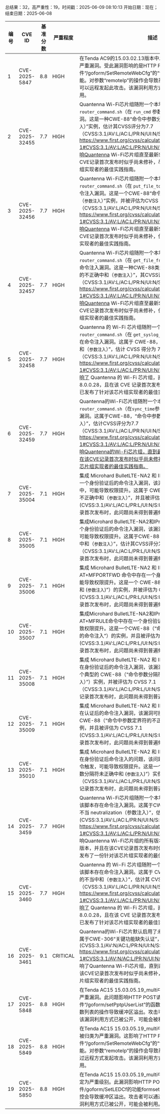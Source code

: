 总结果：32，高严重性：19，时间戳：2025-06-09 08:10:13
开始日期：现在；结束日期：2025-06-08

| 编号 | CVE ID | 基准分数 | 严重程度 | 描述 | 参考资料 |
|-----|--------|------------|----------|-------------|------------|
| 1 | CVE-2025-5847 | 8.8  | HIGH | 在Tenda AC9的15.03.02.13版本中发现了一个漏洞，并被归类为严重漏洞。受此漏洞影响的是HTTP POST请求处理组件中文件“/goform/SetRemoteWebCfg”的“formSetSafeWanWebMan”功能。对参数“remoteIp”的操作会导致基于栈的缓冲区溢出。攻击者可以远程发起此攻击。该漏洞利用方式已被公开披露，可能会被利用。 | [1]https://candle-throne-f75.notion.site/Tenda-AC9-formSetSafeWanWebMan-20adf0aa118580a29e80cef9109c947a<br>[2]https://vuldb.com/?ctiid.311593<br>[3]https://vuldb.com/?id.311593<br>[4]https://vuldb.com/?submit.591362<br>[5]https://www.tenda.com.cn/ |
| 2 | CVE-2025-32455 | 7.7  | HIGH | Quantenna Wi-Fi芯片组随附一个本地控制脚本 `router_command.sh`（在 `run_cmd` 参数中），该脚本存在命令注入漏洞。这是一种CWE-88“命令中参数分隔符的不正确消除（`参数注入`）”实例，估计其CVSS评分为7.7（CVSS:3.1/AV:L/AC:L/PR:N/UI:N/S:U/C:H/I:H/A:N），https://www.first.org/cvss/calculator/3-1#CVSS:3.1/AV:L/AC:L/PR:N/UI:N/S:U/C:H/I:H/A:N）。此问题影响Quantenna Wi-Fi芯片组直至最新SDK版本8.0.0.28，且在该CVE记录首次发布时似乎尚未修补，尽管供应商已发布针对该芯片组实现者的最佳实践指南。 | [1]https://community.onsemi.com/s/article/QCS-Quantenna-Wi-Fi-product-support-and-security-best-practices<br>[2]https://takeonme.org/cves/cve-2025-3460 |
| 3 | CVE-2025-32456 | 7.7  | HIGH | Quantenna Wi-Fi芯片组随附一个本地控制脚本 `router_command.sh`（在 `put_file_to_qtn` 参数中），该脚本存在命令注入漏洞。这是一个CWE-88“命令中参数定界符的不正确中和（`参数注入`）”实例，并被评估为CVSS 7.7（CVSS:3.1/AV:L/AC:L/PR:N/UI:N/S:U/C:H/I:H/A:N）。https://www.first.org/cvss/calculator/3-1#CVSS:3.1/AV:L/AC:L/PR:N/UI:N/S:U/C:H/I:H/A:N）。此问题影响Quantenna Wi-Fi芯片组直至最新SDK版本8.0.0.28，且在该CVE记录首次发布时似乎尚未修补，但供应商已发布针对该芯片组实现者的最佳实践指南。 | [1]https://community.onsemi.com/s/article/QCS-Quantenna-Wi-Fi-product-support-and-security-best-practices<br>[2]https://takeonme.org/cves/cve-2025-3460 |
| 4 | CVE-2025-32457 | 7.7  | HIGH | Quantenna Wi-Fi芯片组随附一个本地控制脚本 `router_command.sh`（在 `get_file_from_qtn` 参数中），该脚本存在命令注入漏洞。这是一种CWE-88类型的漏洞，“命令中参数定界符的不正确中和（`参数注入`）”，其CVSS评分为7.7（CVSS:3.1/AV:L/AC:L/PR:N/UI:N/S:U/C:H/I:H/A:N），https://www.first.org/cvss/calculator/3-1#CVSS:3.1/AV:L/AC:L/PR:N/UI:N/S:U/C:H/I:H/A:N）。此问题影响Quantenna Wi-Fi芯片组直至最新SDK版本8.0.0.28，且在该CVE记录首次发布时似乎尚未修补，但供应商已发布了针对该芯片组实现者的最佳实践指南。 | [1]https://community.onsemi.com/s/article/QCS-Quantenna-Wi-Fi-product-support-and-security-best-practices<br>[2]https://takeonme.org/cves/cve-2025-3460 |
| 5 | CVE-2025-32458 | 7.7  | HIGH | Quantenna 的 Wi-Fi 芯片组随附一个本地控制脚本 `router_command.sh`（在 `get_syslog_from_qtn` 参数中），该脚本存在命令注入漏洞。这属于 CWE-88，“命令中参数分隔符的不当中和（`参数注入`）”，估计 CVSS 得分为 7.7（CVSS:3.1/AV:L/AC:L/PR:N/UI:N/S:U/C:H/I:H/A:N），https://www.first.org/cvss/calculator/3-1#CVSS:3.1/AV:L/AC:L/PR:N/UI:N/S:U/C:H/I:H/A:N）。此问题影响了 Quantenna 的 Wi-Fi 芯片组，直至最新 SDK 版本 8.0.0.28，且在该 CVE 记录首次发布时似乎尚未修补，尽管供应商已发布了针对该芯片组实现者的最佳实践指南。 | [1]https://community.onsemi.com/s/article/QCS-Quantenna-Wi-Fi-product-support-and-security-best-practices<br>[2]https://takeonme.org/cves/cve-2025-3460 |
| 6 | CVE-2025-32459 | 7.7  | HIGH | Quantenna的Wi-Fi芯片组随附一个本地控制脚本`router_command.sh`（在`sync_time`参数中），该脚本存在命令注入漏洞。这属于CWE-88，“命令中参数分隔符未适当过滤（`参数注入`）”，估计CVSS评分为7.7（CVSS:3.1/AV:L/AC:L/PR:N/UI:N/S:U/C:H/I:H/A:N）。https://www.first.org/cvss/calculator/3-1#CVSS:3.1/AV:L/AC:L/PR:N/UI:N/S:U/C:H/I:H/A:N）。此问题影响Quantenna的Wi-Fi芯片组，直到最新SDK版本8.0.0.28，并且在该CVE记录首次发布时似乎尚未修补，尽管供应商已发布针对该芯片组实现者的最佳实践指南。 | [1]https://community.onsemi.com/s/article/QCS-Quantenna-Wi-Fi-product-support-and-security-best-practices<br>[2]https://takeonme.org/cves/cve-2025-3460 |
| 7 | CVE-2025-35004 | 7.1  | HIGH | 集成 Microhard BulletLTE-NA2 和 IPn4Gii-NA2 产品的设备存在一个身份验证后的命令注入漏洞，该漏洞可能存在于 `AT+MFIP` 命令中，可能导致权限提升。这属于 CWE-88，“命令中参数分隔符的不正确中和（`参数注入`）”，并且被评估为 CVSS 7.1 (CVSS:3.1/AV:L/AC:L/PR:L/UI:N/S:U/C:H/I:H/A:N)。在该 CVE 记录首次发布时，此问题尚未得到普遍修复。 | [1]https://support.microhardcorp.com/portal/en/kb/articles/ipn4gii-bullet-lte-firmware<br>[2]https://takeonme.org/cves/cve-2025-35004/<br>[3]https://www.microhardcorp.com/BulletLTE-NA2.php<br>[4]https://www.microhardcorp.com/IPn4Gii-NA2.php |
| 8 | CVE-2025-35005 | 7.1  | HIGH | 集成Microhard BulletLTE-NA2和IPn4Gii-NA2产品的设备存在一个身份验证后的命令注入漏洞，该漏洞存在于AT+MFMAC命令中，可能导致权限提升。这属于CWE-88，“命令中参数分隔符的不正确中和（`参数注入`）”，估计其CVSS评分为7.1（CVSS:3.1/AV:L/AC:L/PR:L/UI:N/S:U/C:H/I:H/A:N）。在该CVE记录首次发布时，此问题尚未得到普遍修复。 | [1]https://support.microhardcorp.com/portal/en/kb/articles/ipn4gii-bullet-lte-firmware<br>[2]https://takeonme.org/cves/cve-2025-35005/<br>[3]https://www.microhardcorp.com/BulletLTE-NA2.php<br>[4]https://www.microhardcorp.com/IPn4Gii-NA2.php |
| 9 | CVE-2025-35006 | 7.1  | HIGH | 集成 Microhard BulletLTE-NA2 和 IPn4Gii-NA2 的产品在 AT+MFPORTFWD 命令中存在一个身份验证后的命令注入漏洞，可能导致权限提升。这是一个 CWE-88（“命令参数定界符未正确中和 (`参数注入`)”）的实例，并被评估为 CVSS 7.1 (CVSS:3.1/AV:L/AC:L/PR:L/UI:N/S:U/C:H/I:H/A:N)。在该 CVE 记录首次发布时，此问题尚未得到普遍修复。 | [1]https://support.microhardcorp.com/portal/en/kb/articles/ipn4gii-bullet-lte-firmware<br>[2]https://takeonme.org/cves/cve-2025-35006/<br>[3]https://www.microhardcorp.com/BulletLTE-NA2.php<br>[4]https://www.microhardcorp.com/IPn4Gii-NA2.php |
| 10 | CVE-2025-35007 | 7.1  | HIGH | 集成Microhard BulletLTE-NA2和IPn4Gii-NA2产品的设备在AT+MFRULE命令中存在一个身份验证后的命令注入漏洞，可能导致权限提升。这是一个CWE-88（“命令参数分隔符未正确过滤导致的命令注入”）的实例，并且被评估为CVSS 7.1 (CVSS:3.1/AV:L/AC:L/PR:L/UI:N/S:U/C:H/I:H/A:N)。在该CVE记录首次发布时，此问题尚未得到普遍修复。 | [1]https://support.microhardcorp.com/portal/en/kb/articles/ipn4gii-bullet-lte-firmware<br>[2]https://takeonme.org/cves/cve-2025-35007/<br>[3]https://www.microhardcorp.com/BulletLTE-NA2.php<br>[4]https://www.microhardcorp.com/IPn4Gii-NA2.php |
| 11 | CVE-2025-35008 | 7.1  | HIGH | 集成 Microhard BulletLTE-NA2 和 IPn4Gii-NA2 的产品存在一个在身份验证后的命令注入漏洞，该漏洞可能引发权限提升。这是一个典型的 CWE-88（“命令参数分隔符的不正确中和问题（`参数注入`）”）实例，并被评估为 CVSS 7.1（CVSS:3.1/AV:L/AC:L/PR:L/UI:N/S:U/C:H/I:H/A:N）。在该 CVE 记录首次发布时，此问题尚未得到普遍修复。 | [1]https://support.microhardcorp.com/portal/en/kb/articles/ipn4gii-bullet-lte-firmware<br>[2]https://takeonme.org/cves/cve-2025-35008/<br>[3]https://www.microhardcorp.com/BulletLTE-NA2.php<br>[4]https://www.microhardcorp.com/IPn4Gii-NA2.php |
| 12 | CVE-2025-35009 | 7.1  | HIGH | 集成 Microhard BulletLTE-NA2 和 IPn4Gii-NA2 的产品存在一个在认证后的命令注入漏洞，该漏洞可能引发权限提升。这是一个 CWE-88（“命令中参数定界符的不正确中和（参数注入）”）的实例，并且被评估为 CVSS 7.1 (CVSS:3.1/AV:L/AC:L/PR:L/UI:N/S:U/C:H/I:H/A:N)。在该 CVE 记录首次发布时，此问题尚未得到普遍修复。 | [1]https://support.microhardcorp.com/portal/en/kb/articles/ipn4gii-bullet-lte-firmware<br>[2]https://takeonme.org/cves/cve-2025-35009/<br>[3]https://www.microhardcorp.com/BulletLTE-NA2.php<br>[4]https://www.microhardcorp.com/IPn4Gii-NA2.php |
| 13 | CVE-2025-35010 | 7.1  | HIGH | 集成 Microhard BulletLTE-NA2 和 IPn4Gii-NA2 的产品存在一个在身份验证后命令注入的问题，该问题可通过 AT+MNPINGTM 命令触发，可能导致权限提升。这是一个典型的 CWE-88（“命令参数分隔符未正确中和 (`参数注入`)”）实例，并被评估为 CVSS 7.1（CVSS:3.1/AV:L/AC:L/PR:L/UI:N/S:U/C:H/I:H/A:N）。在该 CVE 记录首次发布时，此问题尚未得到普遍修复。 | [1]https://support.microhardcorp.com/portal/en/kb/articles/ipn4gii-bullet-lte-firmware<br>[2]https://takeonme.org/cves/cve-2025-35010/<br>[3]https://www.microhardcorp.com/BulletLTE-NA2.php<br>[4]https://www.microhardcorp.com/IPn4Gii-NA2.php |
| 14 | CVE-2025-3459 | 7.7  | HIGH | Quantenna Wi-Fi芯片组随附一个本地控制脚本`transmit_file`，该脚本存在命令注入漏洞。这属于CWE-88，“命令中参数分隔符的不当 neutralization（参数注入）”，估计CVSS评分为7.7 (CVSS:3.1/AV:L/AC:L/PR:N/UI:N/S:U/C:H/I:H/A:N)，https://www.first.org/cvss/calculator/3-1#CVSS:3.1/AV:L/AC:L/PR:N/UI:N/S:U/C:H/I:H/A:N)。此问题影响Quantenna Wi-Fi芯片组的所有版本，直到最新SDK的8.0.0.28版本，并且在该CVE记录首次发布时似乎尚未修补，尽管供应商已发布了一份针对该芯片组实现者的最佳实践指南。 | [1]https://community.onsemi.com/s/article/QCS-Quantenna-Wi-Fi-product-support-and-security-best-practices<br>[2]https://takeonme.org/cves/cve-2025-3459 |
| 15 | CVE-2025-3460 | 7.7  | HIGH | Quantenna 的 Wi-Fi 芯片组随附一个本地控制脚本 `set_tx_pow`，该脚本存在命令注入漏洞。这属于 CWE-88，“命令中参数分隔符的不当中和（`参数注入`）”，估计其 CVSS 得分为 7.7（CVSS:3.1/AV:L/AC:L/PR:N/UI:N/S:U/C:H/I:H/A:N），https://www.first.org/cvss/calculator/3-1#CVSS:3.1/AV:L/AC:L/PR:N/UI:N/S:U/C:H/I:H/A:N）。此问题影响了 Quantenna 的 Wi-Fi 芯片组，直至最新 SDK 版本 8.0.0.28，且在该 CVE 记录首次发布时似乎尚未修补，尽管供应商已发布了针对该芯片组实现者的最佳实践指南。 | [1]https://community.onsemi.com/s/article/QCS-Quantenna-Wi-Fi-product-support-and-security-best-practices<br>[2]https://takeonme.org/cves/cve-2025-3460 |
| 16 | CVE-2025-3461 | 9.1  | CRITICAL | Quantenna的Wi-Fi芯片默认启用了未经身份验证的telnet接口。这属于CWE-306“关键功能缺失认证”，估计CVSS评分为9.1 (CVSS:3.1/AV:N/AC:L/PR:N/UI:N/S:U/C:H/I:H/A:N) https://www.first.org/cvss/calculator/3-1#CVSS:3.1/AV:N/AC:L/PR:N/UI:N/S:U/C:H/I:H/A:N)。此问题影响了Quantenna Wi-Fi芯片组，直到最新SDK版本8.0.0.28，且在该CVE记录首次发布时似乎尚未修补，但供应商已发布了针对该芯片组实现者的最佳实践指南。 | [1]https://community.onsemi.com/s/article/QCS-Quantenna-Wi-Fi-product-support-and-security-best-practices<br>[2]https://takeonme.org/cves/cve-2025-3461/ |
| 17 | CVE-2025-5848 | 8.8  | HIGH | 在Tenda AC15 15.03.05.19_multi中发现一个漏洞，并被评定为严重漏洞。此问题影响HTTP POST请求处理组件中的文件“/goform/setPptpUserList”的函数“formSetPPTPUserList”。参数列表的操作导致缓冲区溢出。攻击可能可以通过远程方式发起。该漏洞利用方式已被公开，可能会被利用。 | [1]https://candle-throne-f75.notion.site/Tenda-AC15-formSetPPTPUserList-20adf0aa118580d080eacb031b89ddc6<br>[2]https://vuldb.com/?ctiid.311594<br>[3]https://vuldb.com/?id.311594<br>[4]https://vuldb.com/?submit.591372<br>[5]https://www.tenda.com.cn/ |
| 18 | CVE-2025-5849 | 8.8  | HIGH | 在Tenda AC15 15.03.05.19_multi中发现了一个漏洞。该漏洞已被归类为严重漏洞。这影响了HTTP POST请求处理组件中文件“/goform/SetRemoteWebCfg”的“formSetSafeWanWebMan”功能。对参数“remoteIp”的操作会导致基于栈的缓冲区溢出。可以通过远程方式发起攻击。该漏洞利用方式已被公开披露，并可能被利用。 | [1]https://candle-throne-f75.notion.site/Tenda-AC15-formSetSafeWanWebMan-20adf0aa1185806daab3ebe0036266cb<br>[2]https://vuldb.com/?ctiid.311595<br>[3]https://vuldb.com/?id.311595<br>[4]https://vuldb.com/?submit.591375<br>[5]https://www.tenda.com.cn/ |
| 19 | CVE-2025-5850 | 8.8  | HIGH | 在Tenda AC15 15.03.05.19_multi中发现一个漏洞，该漏洞被评定为严重级别。此漏洞影响HTTP POST请求处理组件中文件/goform/SetLEDCf的功能formsetschedled。对参数Time的操控会导致缓冲区溢出。攻击者可以通过远程方式发起此攻击。该漏洞利用方式已被公开，可能会被利用。 | [1]https://candle-throne-f75.notion.site/Tenda-AC15-formsetschedled-20adf0aa118580d984d8fcdb98d9959c<br>[2]https://vuldb.com/?ctiid.311596<br>[3]https://vuldb.com/?id.311596<br>[4]https://vuldb.com/?submit.591376<br>[5]https://www.tenda.com.cn/ |